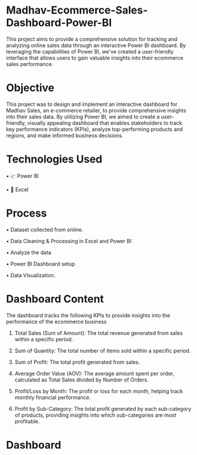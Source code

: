 # Madhav-Ecommerce-Sales-Dashboard-Power-BI

This project aims to provide a comprehensive solution for tracking and analyzing online sales data through an interactive Power BI dashboard. By leveraging the capabilities of Power BI, we've created a user-friendly interface that allows users to gain valuable insights into their ecommerce sales performance.


# Objective

This project was to design and implement an interactive dashboard for Madhav Sales, an e-commerce retailer, to provide comprehensive insights into their sales data. By utilizing Power BI, we aimed to create a user-friendly, visually appealing dashboard that enables stakeholders to track key performance indicators (KPIs), analyze top-performing products and regions, and make informed business decisions.


# Technologies Used

• 📈 Power BI

• 🔢 Excel


# Process

• Dataset collected from online.

• Data Cleaning & Processing in Excel and Power BI

• Analyze the data

• Power BI Dashboard setup

• Data Visualization.


# Dashboard Content 

The dashboard tracks the following KPIs to provide insights into the performance of the ecommerce business

1.	Total Sales (Sum of Amount): The total revenue generated from sales within a specific period.

2.	Sum of Quantity: The total number of items sold within a specific period.
   
3.	Sum of Profit: The total profit generated from sales.

4.	Average Order Value (AOV): The average amount spent per order, calculated as Total Sales divided by Number of Orders.
   
5.	Profit/Loss by Month: The profit or loss for each month, helping track monthly financial performance.
   
6.	Profit by Sub-Category: The total profit generated by each sub-category of products, providing insights into which sub-categories are most profitable.


# Dashboard


